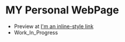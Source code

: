 # MY Personal WebPage

* Preview at [I'm an inline-style link](`vsunkara23.github.io`)
* Work_In_Progress
